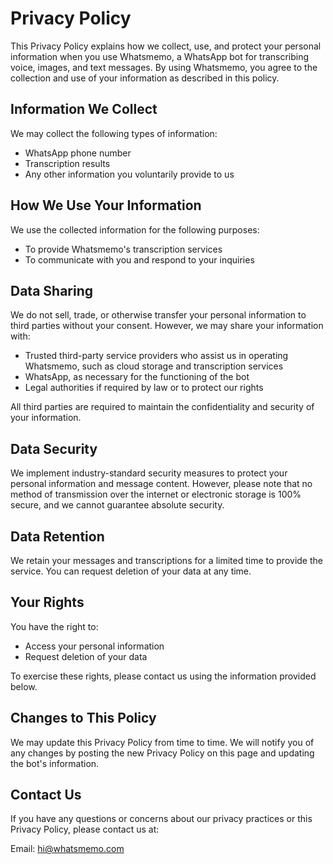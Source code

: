 # Privacy Policy

This Privacy Policy explains how we collect, use, and protect your personal information when you use Whatsmemo, a WhatsApp bot for transcribing voice, images, and text messages. By using Whatsmemo, you agree to the collection and use of your information as described in this policy.

## Information We Collect

We may collect the following types of information:

- WhatsApp phone number
- Transcription results
- Any other information you voluntarily provide to us

## How We Use Your Information

We use the collected information for the following purposes:

- To provide Whatsmemo's transcription services
- To communicate with you and respond to your inquiries

## Data Sharing

We do not sell, trade, or otherwise transfer your personal information to third parties without your consent. However, we may share your information with:

- Trusted third-party service providers who assist us in operating Whatsmemo, such as cloud storage and transcription services
- WhatsApp, as necessary for the functioning of the bot
- Legal authorities if required by law or to protect our rights

All third parties are required to maintain the confidentiality and security of your information.

## Data Security

We implement industry-standard security measures to protect your personal information and message content. However, please note that no method of transmission over the internet or electronic storage is 100% secure, and we cannot guarantee absolute security.

## Data Retention

We retain your messages and transcriptions for a limited time to provide the service. You can request deletion of your data at any time.

## Your Rights

You have the right to:

- Access your personal information
- Request deletion of your data

To exercise these rights, please contact us using the information provided below.

## Changes to This Policy

We may update this Privacy Policy from time to time. We will notify you of any changes by posting the new Privacy Policy on this page and updating the bot's information.

## Contact Us

If you have any questions or concerns about our privacy practices or this Privacy Policy, please contact us at:

Email: hi@whatsmemo.com
